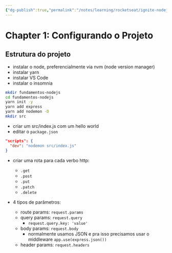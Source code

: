 ```yaml
---
{"dg-publish":true,"permalink":"/notes/learning/rocketseat/ignite-nodejs/chapter-1-2-configurando/","dgHomeLink":true,"dgPassFrontmatter":false,"dgShowBacklinks":true,"dgShowLocalGraph":true}
---
```


# Chapter 1: Configurando o Projeto

## Estrutura do projeto

- instalar o node, preferencialmente via nvm (node version manager)
- instalar yarn
- instalar VS Code
- instalar o insomnia


```sh
mkdir fundamentos-nodejs
cd fundamentos-nodejs
yarn init -y
yarn add express
yarn add nodemon -D
mkdir src
```

- criar um src/index.js com um hello world
- editar o `package.json`
```json
"scripts": {
  "dev": "nodemon src/index.js"
}
```

- criar uma rota para cada verbo http:
    - `.get`
    - `.post`
    - `.put`
    - `.patch`
    - `.delete`

- 4 tipos de parâmetros:
    - route params: `request.params`
    - query params: `request.query`
        - `request.query.key: 'value'`
    - body params: `request.body`
        - normalmente usamos JSON e pra isso precisamos usar o middleware `app.use(express.json())`
    - header params: `request.headers`
    
